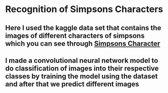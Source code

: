 # Recognition of Simpsons Characters
## Here I used the kaggle data set that contains the images of different characters of simpsons which you can see through [Simpsons Character](https://www.kaggle.com/datasets/alexattia/the-simpsons-characters-dataset)
## I made a convolutional neural network model to do classification of images into their respective classes by training the model using the dataset and after that we predict different images 

